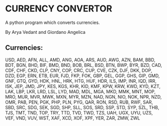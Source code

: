 # CURRENCY CONVERTOR
A python program which converts currencies.

By Arya Vedant and Giordano Angelica

## Currencies: 

USD, AED, AFN, ALL, AMD, ANG, AOA, ARS, AUD, AWG, AZN,
BAM, BBD, BDT, BGN, BHD, BIF, BMD, BND, BOB, BRL, BSD,
BTN, BWP, BYR, BZD, CAD, CDF, CHF, CKD, CLP, CNY, COP,
CRC, CUP, CVE, CZK, DJF, DKK, DOP, DZD, EGP, ERN, ETB,
EUR, FJD, FKP, FOK, GBP, GEL, GGP, GHS, GIP, GMD, GNF, 
GTQ, GYD, HDK, HNL, HRK, HTG, HUF, HDR, ILS, IMP, INR, 
IQD, IRR, ISK, JEP, JMD, JPY, KES, KGS, KHR, KID, KMF,
KPW, KRW, KWD, KYD, KZT, LAK, LBP, LKR, LRD, LSL, LYD,
MAD, MDL, MGA, MKD, MMK, MNT, MOP, MRO, MUR, MVR, MWK,
MXN, MYR, MZN, NAD, NGN, NIO, NOK, NPR, NZD, OMR, PAB,
PEN, PGK, PHP, PLN, PYG, QAR, RON, RSD, RUB, RWF, SAR,
SBD, SRC, SDG, SEK, SGD, SHP, SLL, SOS, SRD, SSP, STD,
SYP, SZL, THB, TJS, TMT, TND, TOP, TRY, TTD, TVD, TWD,
TZS, UAH, UGX, UYU, UZS, VEF, VND, VUV, WST, XAF, XCD,
XOF, XPF, YER, ZAR, ZMW, ZWL

